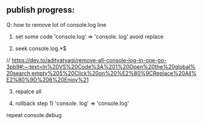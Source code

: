 ## publish progress:
Q: how to remove lot of console.log line 

1) set some code 'console.log' => 'console. log' avoid replace

2) seek console.log.*$

// https://dev.to/adityatyagi/remove-all-console-log-in-one-go-3pb9#:~:text=In%20VS%20Code%3A%201%20Open%20the%20global%20search,empty%205%20Click%20on%20%E2%80%9CReplace%20All%E2%80%9D%206%20Enjoy%21


3) repalce all

4) rollback step 1) 'console. log' => 'console.log'


repeat console.debug

